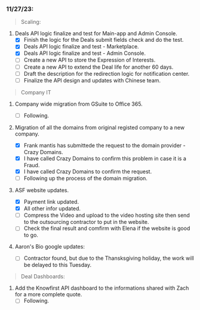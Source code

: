 ### 11/27/23:

> Scaling:
1. Deals API logic finalize and test for Main-app and Admin Console.
   - [x] Finish the logic for the Deals submit fields check and do the test.
   - [x] Deals API logic finalize and test - Marketplace.
   - [x] Deals API logic finalize and test - Admin Console.
   - [ ] Create a new API to store the Expression of Interests.
   - [ ] Create a new API to extend the Deal life for another 60 days.
   - [ ] Draft the description for the redirection logic for notification center.
   - [ ] Finalize the API design and updates with Chinese team.

> Company IT
1. Company wide migration from GSuite to Office 365.

   - [ ] Following.

2. Migration of all the domains from original registed company to a new company.

   - [x] Frank mantis has submittede the request to the domain provider - Crazy Domains.
   - [x] I have called Crazy Domains to confirm this problem in case it is a Fraud.
   - [x] I have called Crazy Domains to confirm the request.
   - [ ] Following up the process of the domain migration.

3. ASF website updates.
   - [x] Payment link updated.
   - [x] All other infor updated.
   - [ ] Compress the Video and upload to the video hosting site then send to the outsourcing contractor to put in the website.
   - [ ] Check the final result and comfirm with Elena if the website is good to go.

4. Aaron's Bio google updates:
   - [ ] Contractor found, but due to the Thansksgiving holiday, the work will be delayed to this Tuesday.

> Deal Dashboards:
1. Add the Knowfirst API dashboard to the informations shared with Zach for a more complete quote.
   - [ ] Following.
